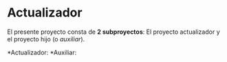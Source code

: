 # Actualizador

El presente proyecto consta de **2 subproyectos**: El proyecto actualizador y el proyecto hijo (o *auxiliar*).

*Actualizador:
*Auxiliar:
